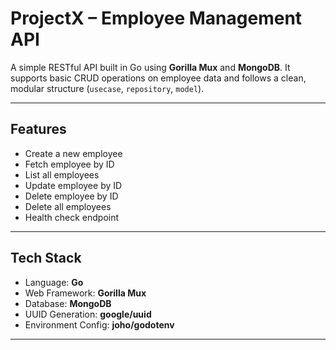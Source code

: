 # ProjectX – Employee Management API

A simple RESTful API built in Go using **Gorilla Mux** and **MongoDB**. It supports basic CRUD operations on employee data and follows a clean, modular structure (`usecase`, `repository`, `model`).

---

## Features

- Create a new employee
- Fetch employee by ID
- List all employees
- Update employee by ID
- Delete employee by ID
- Delete all employees
- Health check endpoint

---

## Tech Stack

- Language: **Go**
- Web Framework: **Gorilla Mux**
- Database: **MongoDB**
- UUID Generation: **google/uuid**
- Environment Config: **joho/godotenv**

---
